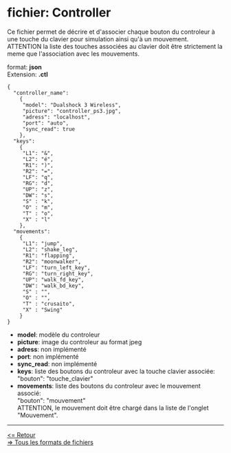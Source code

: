 # fichier: Controller
Ce fichier permet de décrire et d'associer chaque bouton du controleur à une touche du clavier pour simulation ainsi qu'à un mouvement.  
ATTENTION la liste des touches associées au clavier doit être strictement la meme que l'association avec les mouvements.

format: **json**  
Extension: **.ctl**  


	{
	  "controller_name": 
		{
		 "model": "Dualshock 3 Wireless",
		 "picture": "controller_ps3.jpg",
		 "adress": "localhost",
		 "port": "auto",
		 "sync_read": true
		},
	  "keys":
		{
		 "L1": "&",
		 "L2": "é",
		 "R1": ")",
		 "R2": "=",
		 "LF": "q",
		 "RG": "d",
		 "UP": "z",
		 "DW": "s",
		 "S" : "k",
		 "O" : "m",
		 "T" : "o",
		 "X" : "l"
		},
	  "movements":
		{
		 "L1": "jump",
		 "L2": "shake_leg",
		 "R1": "flapping",
		 "R2": "moonwalker",
		 "LF": "turn_left_key",
		 "RG": "turn_right_key",
		 "UP": "walk_fd_key",
		 "DW": "walk_bd_key",
		 "S" : "",
		 "O" : "",
		 "T" : "crusaito",
		 "X" : "Swing"
		}  
	}

* **model**: modèle du controleur
* **picture**: image du controleur au format jpeg
* **adress**: non implémenté
* **port**: non implémenté
* **sync_read**: non implémenté
* **keys**: liste des boutons du controleur avec la touche clavier associée:  
"bouton": "touche_clavier"
* **movements**: liste des boutons du controleur avec le mouvement associé:  
"bouton": "mouvement"  
ATTENTION, le mouvement doit être chargé dans la liste de l'onglet "Mouvement".

---

[<= Retour](../../README_fr.md)  
[=> Tous les formats de fichiers](../file_format_fr.md#controller)